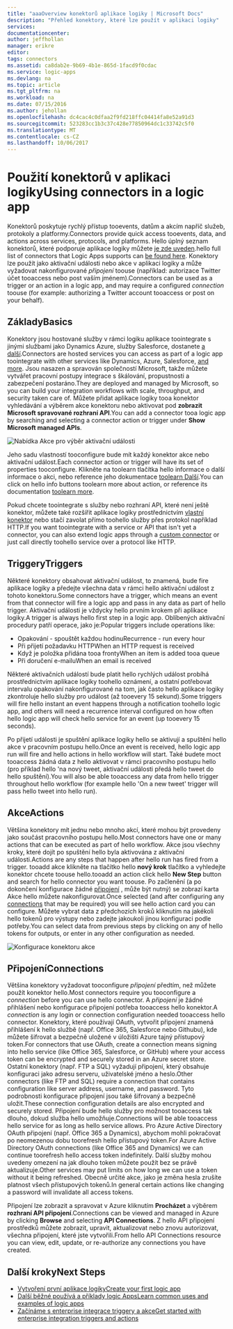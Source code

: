 ```yaml
---
title: "aaaOverview konektorů aplikace logiky | Microsoft Docs"
description: "Přehled konektory, které lze použít v aplikaci logiky"
services: 
documentationcenter: 
author: jeffhollan
manager: erikre
editor: 
tags: connectors
ms.assetid: ca8dab2e-9b69-4b1e-865d-1facd9f0cdac
ms.service: logic-apps
ms.devlang: na
ms.topic: article
ms.tgt_pltfrm: na
ms.workload: na
ms.date: 07/15/2016
ms.author: jehollan
ms.openlocfilehash: dc4cac4c0dfaa2f9fd218ffc04414fa8e52a91d3
ms.sourcegitcommit: 523283cc1b3c37c428e77850964dc1c33742c5f0
ms.translationtype: MT
ms.contentlocale: cs-CZ
ms.lasthandoff: 10/06/2017
---
```

# <a name="using-connectors-in-a-logic-app"></a><span data-ttu-id="f916f-103">Použití konektorů v aplikaci logiky</span><span class="sxs-lookup"><span data-stu-id="f916f-103">Using connectors in a logic app</span></span>
<span data-ttu-id="f916f-104">Konektorů poskytuje rychlý přístup tooevents, datům a akcím napříč služeb, protokoly a platformy.</span><span class="sxs-lookup"><span data-stu-id="f916f-104">Connectors provide quick access tooevents, data, and actions across services, protocols, and platforms.</span></span>  <span data-ttu-id="f916f-105">Hello úplný seznam konektorů, které podporuje aplikace logiky můžete [je zde uveden](apis-list.md).</span><span class="sxs-lookup"><span data-stu-id="f916f-105">hello full list of connectors that Logic Apps supports can [be found here](apis-list.md).</span></span>  <span data-ttu-id="f916f-106">Konektory lze použít jako aktivační události nebo akce v aplikaci logiky a může vyžadovat nakonfigurované *připojení* toouse (například: autorizace Twitter účet tooaccess nebo post vaším jménem).</span><span class="sxs-lookup"><span data-stu-id="f916f-106">Connectors can be used as a trigger or an action in a logic app, and may require a configured *connection* toouse (for example: authorizing a Twitter account tooaccess or post on your behalf).</span></span>

## <a name="basics"></a><span data-ttu-id="f916f-107">Základy</span><span class="sxs-lookup"><span data-stu-id="f916f-107">Basics</span></span>
<span data-ttu-id="f916f-108">Konektory jsou hostované služby v rámci logiku aplikace toointegrate s jinými službami jako Dynamics Azure, služby Salesforce, dostanete [a další](apis-list.md).</span><span class="sxs-lookup"><span data-stu-id="f916f-108">Connectors are hosted services you can access as part of a logic app toointegrate with other services like Dynamics, Azure, Salesforce, [and more](apis-list.md).</span></span>  <span data-ttu-id="f916f-109">Jsou nasazen a spravován společností Microsoft, takže můžete vytvářet pracovní postupy integrace s škálování, propustnosti a zabezpečení postaráno.</span><span class="sxs-lookup"><span data-stu-id="f916f-109">They are deployed and managed by Microsoft, so you can build your integration workflows with scale, throughput, and security taken care of.</span></span>  <span data-ttu-id="f916f-110">Můžete přidat aplikace logiky tooa konektor vyhledávání a výběrem akce konektoru nebo aktivovat pod **zobrazit Microsoft spravované rozhraní API**.</span><span class="sxs-lookup"><span data-stu-id="f916f-110">You can add a connector tooa logic app by searching and selecting a connector action or trigger under **Show Microsoft managed APIs**.</span></span>

![Nabídka Akce pro výběr aktivační události][1]

<span data-ttu-id="f916f-112">Jeho sadu vlastností tooconfigure bude mít každý konektor akce nebo aktivační událost.</span><span class="sxs-lookup"><span data-stu-id="f916f-112">Each connector action or trigger will have its set of properties tooconfigure.</span></span>  <span data-ttu-id="f916f-113">Klikněte na toolearn tlačítka hello informace o další informace o akci, nebo reference jeho dokumentace [toolearn Další](apis-list.md).</span><span class="sxs-lookup"><span data-stu-id="f916f-113">You can click on hello info buttons toolearn more about action, or reference its documentation [toolearn more](apis-list.md).</span></span>

<span data-ttu-id="f916f-114">Pokud chcete toointegrate s služby nebo rozhraní API, které není ještě konektor, můžete také rozšířit aplikace logiky prostřednictvím [vlastní konektor](../logic-apps/logic-apps-create-api-app.md) nebo stačí zavolat přímo toohello služby přes protokol například HTTP.</span><span class="sxs-lookup"><span data-stu-id="f916f-114">If you want toointegrate with a service or API that isn't yet a connector, you can also extend logic apps through a [custom connector](../logic-apps/logic-apps-create-api-app.md) or just call directly toohello service over a protocol like HTTP.</span></span>

## <a name="triggers"></a><span data-ttu-id="f916f-115">Triggery</span><span class="sxs-lookup"><span data-stu-id="f916f-115">Triggers</span></span>
<span data-ttu-id="f916f-116">Některé konektory obsahovat aktivační událost, to znamená, bude fire aplikace logiky a předejte všechna data v rámci hello aktivační událost z tohoto konektoru.</span><span class="sxs-lookup"><span data-stu-id="f916f-116">Some connectors have a trigger, which means an event from that connector will fire a logic app and pass in any data as part of hello trigger.</span></span>  <span data-ttu-id="f916f-117">Aktivační události je vždycky hello prvním krokem při aplikace logiky.</span><span class="sxs-lookup"><span data-stu-id="f916f-117">A trigger is always hello first step in a logic app.</span></span>  <span data-ttu-id="f916f-118">Oblíbených aktivační procedury patří operace, jako je:</span><span class="sxs-lookup"><span data-stu-id="f916f-118">Popular triggers include operations like:</span></span>

* <span data-ttu-id="f916f-119">Opakování - spouštět každou hodinu</span><span class="sxs-lookup"><span data-stu-id="f916f-119">Recurrence - run every hour</span></span>
* <span data-ttu-id="f916f-120">Při přijetí požadavku HTTP</span><span class="sxs-lookup"><span data-stu-id="f916f-120">When an HTTP request is received</span></span>
* <span data-ttu-id="f916f-121">Když je položka přidána tooa fronty</span><span class="sxs-lookup"><span data-stu-id="f916f-121">When an item is added tooa queue</span></span>
* <span data-ttu-id="f916f-122">Při doručení e-mailu</span><span class="sxs-lookup"><span data-stu-id="f916f-122">When an email is received</span></span>

<span data-ttu-id="f916f-123">Některé aktivačních událostí bude platit hello rychlých událost probíhá prostřednictvím aplikace logiky toohello oznámení, a ostatní potřebovat intervalu opakování nakonfigurované na tom, jak často hello aplikace logiky zkontroluje hello služby pro událost (až tooevery 15 sekund).</span><span class="sxs-lookup"><span data-stu-id="f916f-123">Some triggers will fire hello instant an event happens through a notification toohello logic app, and others will need a recurrence interval configured on how often hello logic app will check hello service for an event (up tooevery 15 seconds).</span></span>  

<span data-ttu-id="f916f-124">Po přijetí události je spuštění aplikace logiky hello se aktivují a spuštění hello akce v pracovním postupu hello.</span><span class="sxs-lookup"><span data-stu-id="f916f-124">Once an event is received, hello logic app run will fire and hello actions in hello workflow will start.</span></span>  <span data-ttu-id="f916f-125">Také budete moct tooaccess žádná data z hello aktivovat v rámci pracovního postupu hello (pro příklad hello 'na nový tweet, aktivační události předá hello tweet do hello spuštění).</span><span class="sxs-lookup"><span data-stu-id="f916f-125">You will also be able tooaccess any data from hello trigger throughout hello workflow (for example hello 'On a new tweet' trigger will pass hello tweet into hello run).</span></span>

## <a name="actions"></a><span data-ttu-id="f916f-126">Akce</span><span class="sxs-lookup"><span data-stu-id="f916f-126">Actions</span></span>
<span data-ttu-id="f916f-127">Většina konektory mít jednu nebo mnoho akcí, které mohou být provedeny jako součást pracovního postupu hello.</span><span class="sxs-lookup"><span data-stu-id="f916f-127">Most connectors have one or many actions that can be executed as part of hello workflow.</span></span>  <span data-ttu-id="f916f-128">Akce jsou všechny kroky, které dojít po spuštění hello byla aktivována z aktivační události.</span><span class="sxs-lookup"><span data-stu-id="f916f-128">Actions are any steps that happen after hello run has fired from a trigger.</span></span>  <span data-ttu-id="f916f-129">tooadd akce klikněte na tlačítko hello **nový krok** tlačítko a vyhledejte konektor chcete toouse hello.</span><span class="sxs-lookup"><span data-stu-id="f916f-129">tooadd an action click hello **New Step** button and search for hello connector you want toouse.</span></span>  <span data-ttu-id="f916f-130">Po začlenění (a po dokončení konfigurace žádné [připojení](#connections) , může být nutný) se zobrazí karta Akce hello můžete nakonfigurovat.</span><span class="sxs-lookup"><span data-stu-id="f916f-130">Once selected (and after configuring any [connections](#connections) that may be required) you will see hello action card you can configure.</span></span>  <span data-ttu-id="f916f-131">Můžete vybrat data z předchozích kroků kliknutím na jakékoli hello tokenů pro výstupy nebo zadejte jakoukoli jinou konfiguraci podle potřeby.</span><span class="sxs-lookup"><span data-stu-id="f916f-131">You can select data from previous steps by clicking on any of hello tokens for outputs, or enter in any other configuration as needed.</span></span>

![Konfigurace konektoru akce][2]

## <a name="connections"></a><span data-ttu-id="f916f-133">Připojení</span><span class="sxs-lookup"><span data-stu-id="f916f-133">Connections</span></span>
<span data-ttu-id="f916f-134">Většina konektory vyžadovat tooconfigure *připojení* předtím, než můžete použít konektor hello.</span><span class="sxs-lookup"><span data-stu-id="f916f-134">Most connectors require you tooconfigure a *connection* before you can use hello connector.</span></span>  <span data-ttu-id="f916f-135">A *připojení* je žádné přihlášení nebo konfigurace připojení potřeba tooaccess hello konektor.</span><span class="sxs-lookup"><span data-stu-id="f916f-135">A *connection* is any login or connection configuration needed tooaccess hello connector.</span></span>  <span data-ttu-id="f916f-136">Konektory, které používají OAuth, vytvořit připojení znamená přihlášení k hello službě (např. Office 365, Salesforce nebo Githubu), kde můžete šifrovat a bezpečně uložené v úložišti Azure tajný přístupový token.</span><span class="sxs-lookup"><span data-stu-id="f916f-136">For connectors that use OAuth, create a connection means signing into hello service (like Office 365, Salesforce, or GitHub) where your access token can be encrypted and securely stored in an Azure secret store.</span></span>  <span data-ttu-id="f916f-137">Ostatní konektory (např. FTP a SQL) vyžadují připojení, který obsahuje konfiguraci jako adresu serveru, uživatelské jméno a heslo.</span><span class="sxs-lookup"><span data-stu-id="f916f-137">Other connectors (like FTP and SQL) require a connection that contains configuration like server address, username, and password.</span></span>  <span data-ttu-id="f916f-138">Tyto podrobnosti konfigurace připojení jsou také šifrovaný a bezpečně uložit.</span><span class="sxs-lookup"><span data-stu-id="f916f-138">These connection configuration details are also encrypted and securely stored.</span></span>  <span data-ttu-id="f916f-139">Připojení bude hello služby pro možnost tooaccess tak dlouho, dokud služba hello umožňuje.</span><span class="sxs-lookup"><span data-stu-id="f916f-139">Connections will be able tooaccess hello service for as long as hello service allows.</span></span>  <span data-ttu-id="f916f-140">Pro Azure Active Directory OAuth připojení (např. Office 365 a Dynamics), abychom mohli pokračovat po neomezenou dobu toorefresh hello přístupový token.</span><span class="sxs-lookup"><span data-stu-id="f916f-140">For Azure Active Directory OAuth connections (like Office 365 and Dynamics) we can continue toorefresh hello access token indefinitely.</span></span>  <span data-ttu-id="f916f-141">Další služby mohou uvedeny omezení na jak dlouho token můžete použít bez se právě aktualizuje.</span><span class="sxs-lookup"><span data-stu-id="f916f-141">Other services may put limits on how long we can use a token without it being refreshed.</span></span>  <span data-ttu-id="f916f-142">Obecně určité akce, jako je změna hesla zrušíte platnost všech přístupových tokenů.</span><span class="sxs-lookup"><span data-stu-id="f916f-142">In general certain actions like changing a password will invalidate all access tokens.</span></span>  

<span data-ttu-id="f916f-143">Připojení lze zobrazit a spravovat v Azure kliknutím **Procházet** a výběrem **rozhraní API připojení**.</span><span class="sxs-lookup"><span data-stu-id="f916f-143">Connections can be viewed and managed in Azure by clicking **Browse** and selecting **API Connections**.</span></span>  <span data-ttu-id="f916f-144">Z hello API připojení prostředků můžete zobrazit, upravit, aktualizovat nebo znovu autorizovat, všechna připojení, které jste vytvořili.</span><span class="sxs-lookup"><span data-stu-id="f916f-144">From hello API Connections resource you can view, edit, update, or re-authorize any connections you have created.</span></span>

## <a name="next-steps"></a><span data-ttu-id="f916f-145">Další kroky</span><span class="sxs-lookup"><span data-stu-id="f916f-145">Next Steps</span></span>
* [<span data-ttu-id="f916f-146">Vytvoření první aplikace logiky</span><span class="sxs-lookup"><span data-stu-id="f916f-146">Create your first logic app</span></span>](../logic-apps/logic-apps-create-a-logic-app.md)
* [<span data-ttu-id="f916f-147">Další běžné používá a příklady logic Apps</span><span class="sxs-lookup"><span data-stu-id="f916f-147">Learn common uses and examples of logic apps</span></span>](../logic-apps/logic-apps-examples-and-scenarios.md)
* [<span data-ttu-id="f916f-148">Začínáme s enterprise integrace triggery a akce</span><span class="sxs-lookup"><span data-stu-id="f916f-148">Get started with enterprise integration triggers and actions</span></span>](../logic-apps/logic-apps-enterprise-integration-overview.md)

<!--Image References -->
[1]: ./media/connectors-overview/addAction.png
[2]: ./media/connectors-overview/configureAction.png
